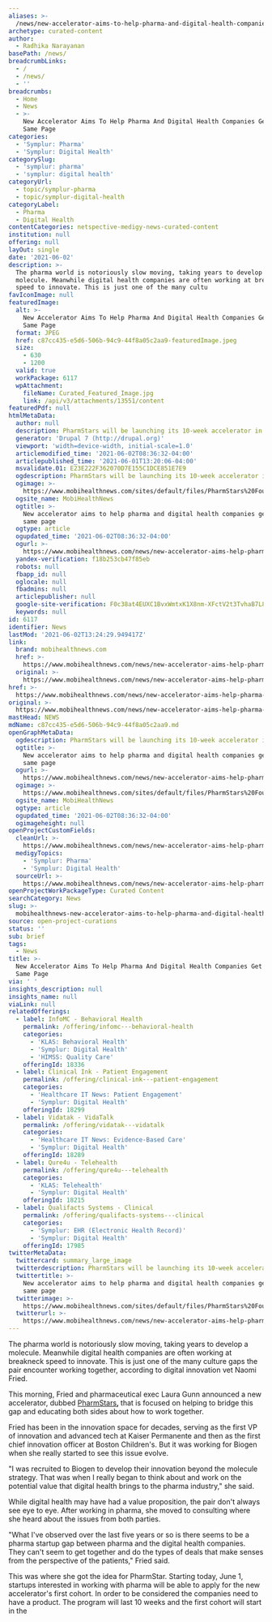 ```yaml
---
aliases: >-
  /news/new-accelerator-aims-to-help-pharma-and-digital-health-companies-get-on-the-same-page
archetype: curated-content
author:
  - Radhika Narayanan
basePath: /news/
breadcrumbLinks:
  - /
  - /news/
  - ''
breadcrumbs:
  - Home
  - News
  - >-
    New Accelerator Aims To Help Pharma And Digital Health Companies Get On The
    Same Page
categories:
  - 'Symplur: Pharma'
  - 'Symplur: Digital Health'
categorySlug:
  - 'symplur: pharma'
  - 'symplur: digital health'
categoryUrl:
  - topic/symplur-pharma
  - topic/symplur-digital-health
categoryLabel:
  - Pharma
  - Digital Health
contentCategories: netspective-medigy-news-curated-content
institution: null
offering: null
layOut: single
date: '2021-06-02'
description: >-
  The pharma world is notoriously slow moving, taking years to develop a
  molecule. Meanwhile digital health companies are often working at breakneck
  speed to innovate. This is just one of the many cultu
favIconImage: null
featuredImage:
  alt: >-
    New Accelerator Aims To Help Pharma And Digital Health Companies Get On The
    Same Page
  format: JPEG
  href: c87cc435-e5d6-506b-94c9-44f8a05c2aa9-featuredImage.jpeg
  size:
    - 630
    - 1200
  valid: true
  workPackage: 6117
  wpAttachment:
    fileName: Curated_Featured_Image.jpg
    link: /api/v3/attachments/13551/content
featuredPdf: null
htmlMetaData:
  author: null
  description: PharmStars will be launching its 10-week accelerator in the fall.
  generator: 'Drupal 7 (http://drupal.org)'
  viewport: 'width=device-width, initial-scale=1.0'
  articlemodified_time: '2021-06-02T08:36:32-04:00'
  articlepublished_time: '2021-06-01T13:20:06-04:00'
  msvalidate.01: E23E222F362070D7E155C1DCE851E7E9
  ogdescription: PharmStars will be launching its 10-week accelerator in the fall.
  ogimage: >-
    https://www.mobihealthnews.com/sites/default/files/PharmStars%20Founders%20Head%20Shot%205.27.21%5B1%5D%20copy.jpg
  ogsite_name: MobiHealthNews
  ogtitle: >-
    New accelerator aims to help pharma and digital health companies get on the
    same page
  ogtype: article
  ogupdated_time: '2021-06-02T08:36:32-04:00'
  ogurl: >-
    https://www.mobihealthnews.com/news/new-accelerator-aims-help-pharma-and-digital-health-companies-get-same-page
  yandex-verification: f18b253cb47f85eb
  robots: null
  fbapp_id: null
  oglocale: null
  fbadmins: null
  articlepublisher: null
  google-site-verification: F0c38at4EUXC1BvxWmtxK1X8nm-XFctV2t3TvhaB7L8
  keywords: null
id: 6117
identifier: News
lastMod: '2021-06-02T13:24:29.949417Z'
link:
  brand: mobihealthnews.com
  href: >-
    https://www.mobihealthnews.com/news/new-accelerator-aims-help-pharma-and-digital-health-companies-get-same-page
  original: >-
    https://www.mobihealthnews.com/news/new-accelerator-aims-help-pharma-and-digital-health-companies-get-same-page
href: >-
  https://www.mobihealthnews.com/news/new-accelerator-aims-help-pharma-and-digital-health-companies-get-same-page
original: >-
  https://www.mobihealthnews.com/news/new-accelerator-aims-help-pharma-and-digital-health-companies-get-same-page
mastHead: NEWS
mdName: c87cc435-e5d6-506b-94c9-44f8a05c2aa9.md
openGraphMetaData:
  ogdescription: PharmStars will be launching its 10-week accelerator in the fall.
  ogtitle: >-
    New accelerator aims to help pharma and digital health companies get on the
    same page
  ogurl: >-
    https://www.mobihealthnews.com/news/new-accelerator-aims-help-pharma-and-digital-health-companies-get-same-page
  ogimage: >-
    https://www.mobihealthnews.com/sites/default/files/PharmStars%20Founders%20Head%20Shot%205.27.21%5B1%5D%20copy.jpg
  ogsite_name: MobiHealthNews
  ogtype: article
  ogupdated_time: '2021-06-02T08:36:32-04:00'
  ogimageheight: null
openProjectCustomFields:
  cleanUrl: >-
    https://www.mobihealthnews.com/news/new-accelerator-aims-help-pharma-and-digital-health-companies-get-same-page
  medigyTopics:
    - 'Symplur: Pharma'
    - 'Symplur: Digital Health'
  sourceUrl: >-
    https://www.mobihealthnews.com/news/new-accelerator-aims-help-pharma-and-digital-health-companies-get-same-page
openProjectWorkPackageType: Curated Content
searchCategory: News
slug: >-
  mobihealthnews-new-accelerator-aims-to-help-pharma-and-digital-health-companies-get-on-the-same-page
source: open-project-curations
status: ''
sub: brief
tags:
  - News
title: >-
  New Accelerator Aims To Help Pharma And Digital Health Companies Get On The
  Same Page
via: ' '
insights_description: null
insights_name: null
viaLink: null
relatedOfferings:
  - label: InfoMC - Behavioral Health
    permalink: /offering/infomc---behavioral-health
    categories:
      - 'KLAS: Behavioral Health'
      - 'Symplur: Digital Health'
      - 'HIMSS: Quality Care'
    offeringId: 18336
  - label: Clinical Ink - Patient Engagement
    permalink: /offering/clinical-ink---patient-engagement
    categories:
      - 'Healthcare IT News: Patient Engagement'
      - 'Symplur: Digital Health'
    offeringId: 18299
  - label: Vidatak - VidaTalk
    permalink: /offering/vidatak---vidatalk
    categories:
      - 'Healthcare IT News: Evidence-Based Care'
      - 'Symplur: Digital Health'
    offeringId: 18289
  - label: Qure4u - Telehealth
    permalink: /offering/qure4u---telehealth
    categories:
      - 'KLAS: Telehealth'
      - 'Symplur: Digital Health'
    offeringId: 18215
  - label: Qualifacts Systems - Clinical
    permalink: /offering/qualifacts-systems---clinical
    categories:
      - 'Symplur: EHR (Electronic Health Record)'
      - 'Symplur: Digital Health'
    offeringId: 17985
twitterMetaData:
  twittercard: summary_large_image
  twitterdescription: PharmStars will be launching its 10-week accelerator in the fall.
  twittertitle: >-
    New accelerator aims to help pharma and digital health companies get on the
    same page
  twitterimage: >-
    https://www.mobihealthnews.com/sites/default/files/PharmStars%20Founders%20Head%20Shot%205.27.21%5B1%5D%20copy.jpg
  twitterurl: >-
    https://www.mobihealthnews.com/news/new-accelerator-aims-help-pharma-and-digital-health-companies-get-same-page
---
```

<p>The pharma world is notoriously slow moving, taking years to develop a molecule. Meanwhile digital health companies are often working at breakneck speed to innovate. This is just one of the many culture gaps the pair encounter working together, according to digital innovation vet Naomi Fried.</p><p>This morning, Fried and pharmaceutical exec Laura Gunn announced a new accelerator, dubbed&nbsp;<a href="http://www.pharmstars.com/">PharmStars</a><strong>,&nbsp;</strong>that is focused on helping to bridge this gap and educating both sides about how to work together.</p><p>Fried has been in the innovation space for decades, serving as the first VP of innovation and advanced tech at Kaiser Permanente and then as the first chief innovation officer at Boston Children's. But it was working for Biogen when she really started to see this issue evolve.</p><p>"I was recruited to Biogen to develop their innovation beyond the molecule strategy. That was when I really began to think about and work on the potential value that digital health brings to the pharma industry," she said.</p><p>While digital health may have had a value proposition, the pair don't always see eye to eye. After working in pharma, she moved to consulting where she heard about the issues from both parties.</p><p>"What I've observed over the last five years or so is there seems to be a pharma startup gap between pharma and the digital health companies. They can't seem to get together and do the types of deals that make senses from the perspective of the patients," Fried said.</p><p>This was where she got the idea for PharmStar. Starting today, June 1, startups interested in working with pharma will be able to apply for the new accelerator's first cohort. In order to be considered the companies need to have a product. The program will last 10 weeks and the first cohort will start in the</p>